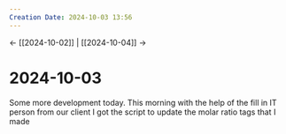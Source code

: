 ```yaml
---
Creation Date: 2024-10-03 13:56
---
```


<- [[2024-10-02]] | [[2024-10-04]]  ->

# 2024-10-03
Some more development today. This morning with the help of the fill in IT person from our client I got the script to update the molar ratio tags that I made